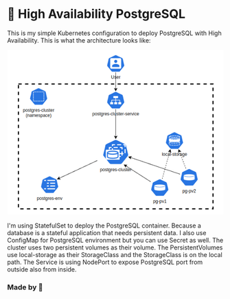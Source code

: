 # 🚀 High Availability PostgreSQL

This is my simple Kubernetes configuration to deploy PostgreSQL with High Availability. This is what the architecture looks like:

![PostgreSQL HA Architecture](./PostgreSQL%20HA%20Architecture.png)

I'm using StatefulSet to deploy the PostgreSQL container. Because a database is a stateful application that needs persistent data. I also use ConfigMap for PostgreSQL environment but you can use Secret as well. The cluster uses two persistent volumes as their volume. The PersistentVolumes use local-storage as their StorageClass and the StorageClass is on the local path. The Service is using NodePort to expose PostgreSQL port from outside also from inside.

### Made by 🩵

